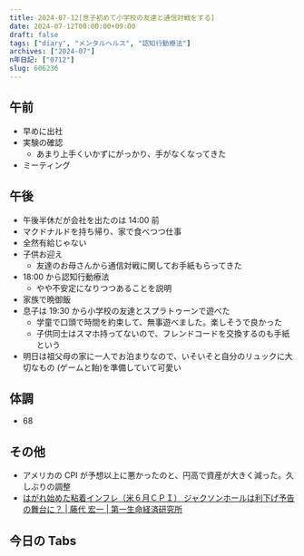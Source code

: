 ```yaml
---
title: 2024-07-12[息子初めて小学校の友達と通信対戦をする]
date: 2024-07-12T00:00:00+09:00
draft: false
tags: ["diary", "メンタルヘルス", "認知行動療法"]
archives: ["2024-07"]
n年日記: ["0712"]
slug: 606236
---
```


## 午前

- 早めに出社
- 実験の確認
  - あまり上手くいかずにがっかり、手がなくなってきた
- ミーティング

## 午後

- 午後半休だが会社を出たのは 14:00 前
- マクドナルドを持ち帰り、家で食べつつ仕事
- 全然有給じゃない
- 子供お迎え
  - 友達のお母さんから通信対戦に関してお手紙もらってきた
- 18:00 から認知行動療法
  - やや不安定になりつつあることを説明
- 家族で晩御飯
- 息子は 19:30 から小学校の友達とスプラトゥーンで遊べた
  - 学童で口頭で時間を約束して、無事遊べました。楽しそうで良かった
  - 子供同士はスマホ持ってないので、フレンドコードを交換するのも手紙という
- 明日は祖父母の家に一人でお泊まりなので、いそいそと自分のリュックに大切なもの (ゲームと飴)を準備していて可愛い

## 体調

- 68

## その他

- アメリカの CPI が予想以上に悪かったのと、円高で資産が大きく減った。久しぶりの調整
- [はがれ始めた粘着インフレ（米６月ＣＰＩ） ジャクソンホールは利下げ予告の舞台に？ | 藤代 宏一 | 第一生命経済研究所](https://www.dlri.co.jp/report/macro/350955.html)

## 今日の Tabs
